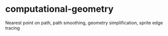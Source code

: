 # computational-geometry
Nearest point on path, path smoothing, geometry simplification, sprite edge tracing
